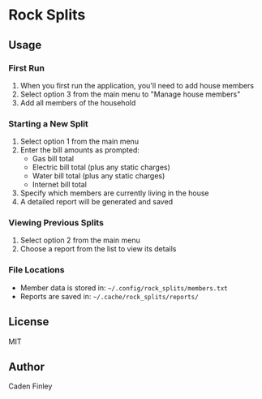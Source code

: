 # Rock Splits

## Usage

### First Run

1. When you first run the application, you'll need to add house members
2. Select option 3 from the main menu to "Manage house members"
3. Add all members of the household

### Starting a New Split

1. Select option 1 from the main menu
2. Enter the bill amounts as prompted:
   - Gas bill total
   - Electric bill total (plus any static charges)
   - Water bill total (plus any static charges)
   - Internet bill total
3. Specify which members are currently living in the house
4. A detailed report will be generated and saved

### Viewing Previous Splits

1. Select option 2 from the main menu
2. Choose a report from the list to view its details

### File Locations

- Member data is stored in: `~/.config/rock_splits/members.txt`
- Reports are saved in: `~/.cache/rock_splits/reports/`

## License

MIT

## Author

Caden Finley
